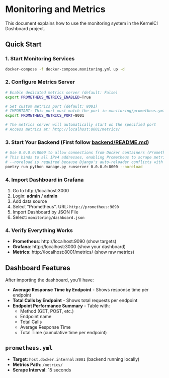 # Monitoring and Metrics

This document explains how to use the monitoring system in the KernelCI Dashboard project.

## Quick Start

### 1. Start Monitoring Services
```bash
docker-compose -f docker-compose.monitoring.yml up -d
```

### 2. Configure Metrics Server
```bash
# Enable dedicated metrics server (default: False)
export PROMETHEUS_METRICS_ENABLED=True

# Set custom metrics port (default: 8001)
# IMPORTANT: This port must match the port in monitoring/prometheus.yml
export PROMETHEUS_METRICS_PORT=8001

# The metrics server will automatically start on the specified port
# Access metrics at: http://localhost:8001/metrics/
```

### 3. Start Your Backend (First follow [backend/README.md](../backend/README.md))
```bash
# Use 0.0.0.0:8000 to allow connections from Docker containers (Prometheus)
# This binds to all IPv4 addresses, enabling Prometheus to scrape metrics
# --noreload is required because Django's auto-reloader conflicts with the dedicated metrics thread
poetry run python manage.py runserver 0.0.0.0:8000 --noreload
```

### 4. Import Dashboard in Grafana
1. Go to http://localhost:3000
2. Login: **admin** / **admin**
3. Add data source
4. Select "Prometheus". URL: `http://prometheus:9090`
5. Import Dashboard by JSON File
6. Select: `monitoring/dashboard.json`

### 4. Verify Everything Works
- **Prometheus**: http://localhost:9090 (show targets)
- **Grafana**: http://localhost:3000 (show your dashboard)
- **Metrics**: http://localhost:8001/metrics/ (show raw metrics)

## Dashboard Features

After importing the dashboard, you'll have:

- **Average Response Time by Endpoint** - Shows response time per endpoint
- **Total Calls by Endpoint** - Shows total requests per endpoint
- **Endpoint Performance Summary** - Table with:
  - Method (GET, POST, etc.)
  - Endpoint name
  - Total Calls
  - Average Response Time
  - Total Time (cumulative time per endpoint)

## `prometheus.yml`
- **Target**: `host.docker.internal:8001` (backend running locally)
- **Metrics Path**: `/metrics/`
- **Scrape Interval**: 15 seconds
